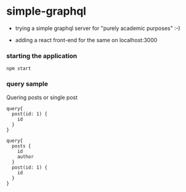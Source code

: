 # simple-graphql

- trying a simple graphql server for "purely academic purposes" :-)

- adding a react front-end for the same on localhost:3000

### starting the application
```
npm start
```

### query sample
Quering posts or single post

```
query{
  post(id: 1) {
    id
  }
}

```


```
query{
  posts {
    id
    author
  }
  post(id: 1) {
    id
  }
}

```